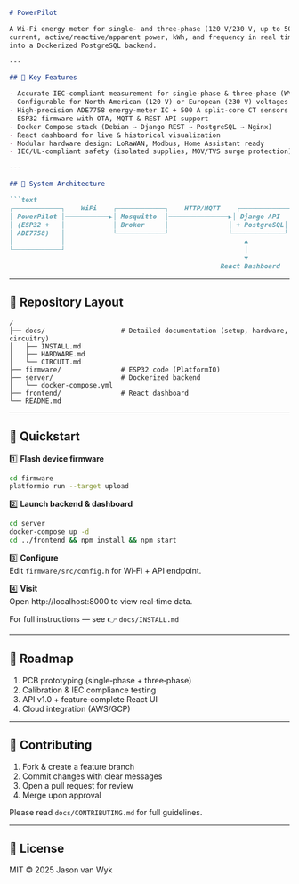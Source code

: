 ```markdown
# PowerPilot

A Wi‑Fi energy meter for single‑ and three‑phase (120 V/230 V, up to 500 A) installations — measuring voltage, 
current, active/reactive/apparent power, kWh, and frequency in real time and streaming data via MQTT/REST 
into a Dockerized PostgreSQL backend.

---

## 🚀 Key Features

- Accurate IEC‑compliant measurement for single‑phase & three‑phase (WYE/DELTA) systems  
- Configurable for North American (120 V) or European (230 V) voltages  
- High‑precision ADE7758 energy‑meter IC + 500 A split‑core CT sensors  
- ESP32 firmware with OTA, MQTT & REST API support  
- Docker Compose stack (Debian → Django REST → PostgreSQL → Nginx)  
- React dashboard for live & historical visualization  
- Modular hardware design: LoRaWAN, Modbus, Home Assistant ready  
- IEC/UL‑compliant safety (isolated supplies, MOV/TVS surge protection)  

---

## 📐 System Architecture

```text
┌────────────┐    WiFi    ┌────────────┐    HTTP/MQTT    ┌─────────────┐
│ PowerPilot │───────────▶│ Mosquitto  │───────────────▶│ Django API  │
│ (ESP32 +   │            │ Broker     │               │ + PostgreSQL│
│ ADE7758)   │            └────────────┘               └─────────────┘
│            │                                             ▲
└────────────┘                                             │
                                                           ▼
                                                     React Dashboard
```

---

## 📂 Repository Layout

```
/
├── docs/                   # Detailed documentation (setup, hardware, circuitry)
│   ├── INSTALL.md
│   ├── HARDWARE.md
│   └── CIRCUIT.md
├── firmware/               # ESP32 code (PlatformIO)
├── server/                 # Dockerized backend
│   └── docker-compose.yml
├── frontend/               # React dashboard
└── README.md
```

---

## 🚩 Quickstart

1️⃣ **Flash device firmware**  
```bash
cd firmware
platformio run --target upload
```

2️⃣ **Launch backend & dashboard**  
```bash
cd server
docker-compose up -d
cd ../frontend && npm install && npm start
```

3️⃣ **Configure**  
Edit `firmware/src/config.h` for Wi‑Fi + API endpoint.

4️⃣ **Visit**  
Open http://localhost:8000 to view real‑time data.

For full instructions — see 👉 `docs/INSTALL.md`

---

## 📅 Roadmap

1. PCB prototyping (single‑phase + three‑phase)  
2. Calibration & IEC compliance testing  
3. API v1.0 + feature‑complete React UI  
4. Cloud integration (AWS/GCP)  

---

## 🤝 Contributing

1. Fork & create a feature branch  
2. Commit changes with clear messages  
3. Open a pull request for review  
4. Merge upon approval  

Please read `docs/CONTRIBUTING.md` for full guidelines.

---

## 📄 License

MIT © 2025 Jason van Wyk  
```
